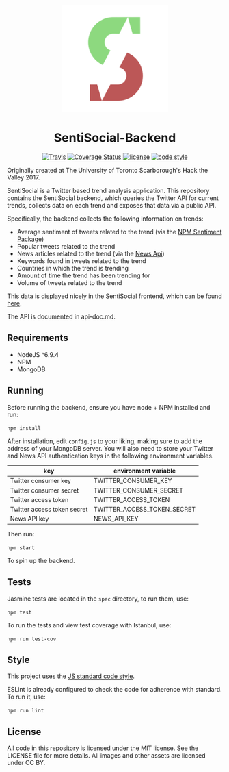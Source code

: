 <p align="center">
<img height=250 width=250 src="logo.png">
</p>
<h1 align="center">SentiSocial-Backend</h1>

<p align="center">
<a href="https://travis-ci.org/SentiSocial/sentisocial-backend"><img alt="Travis" src="https://img.shields.io/travis/SentiSocial/sentisocial-backend.svg"></a>
<a href='https://coveralls.io/github/SentiSocial/sentisocial-backend'><img src='https://img.shields.io/coveralls/sentisocial/sentisocial-backend.svg' alt='Coverage Status' /></a>
<a href="https://github.com/SentiSocial/sentisocial-backend/blob/master/LICENSE"><img alt="license" src="https://img.shields.io/badge/license-MIT-blue.svg"></a>
<a href="https://standardjs.com"><img alt="code style" src="https://img.shields.io/badge/code_style-standard-brightgreen.svg"></a>
</p>

Originally created at The University of Toronto Scarborough's Hack the Valley 2017.

SentiSocial is a Twitter based trend analysis application.
This repository contains the SentiSocial backend, which queries the Twitter API
for current trends, collects data on each trend and exposes that data via a
public API.

Specifically, the backend collects the following information on trends:
- Average sentiment of tweets related to the trend (via the [NPM Sentiment Package](https://www.npmjs.com/package/sentiment))
- Popular tweets related to the trend
- News articles related to the trend (via the [News Api](https://newsapi.org))
- Keywords found in tweets related to the trend
- Countries in which the trend is trending
- Amount of time the trend has been trending for
- Volume of tweets related to the trend

This data is displayed nicely in the SentiSocial frontend, which can be found [here](https://github.com/SentiSocial/sentisocial-frontend).

The API is documented in api-doc.md.

## Requirements

* NodeJS ^6.9.4
* NPM
* MongoDB

## Running

Before running the backend, ensure you have node + NPM installed and run:

`npm install`

After installation, edit `config.js` to your liking, making sure to add the
address of your MongoDB server. You will also need to store your Twitter and
News API authentication keys in the following environment variables.

| key                         | environment variable        |
|-----------------------------|-----------------------------|
| Twitter consumer key        | TWITTER_CONSUMER_KEY        |
| Twitter consumer secret     | TWITTER_CONSUMER_SECRET     |
| Twitter access token        | TWITTER_ACCESS_TOKEN        |
| Twitter access token secret | TWITTER_ACCESS_TOKEN_SECRET |
| News API key                | NEWS_API_KEY                |

Then run:

`npm start`

To spin up the backend.

## Tests

Jasmine tests are located in the `spec` directory, to run them, use:

`npm test`

To run the tests and view test coverage with Istanbul, use:

`npm run test-cov`

## Style

This project uses the [JS standard code style](http://standardjs.com).

ESLint is already configured to check the code for adherence with standard.
To run it, use:

`npm run lint`

## License

All code in this repository is licensed under the MIT license. See the LICENSE
file for more details. All images and other assets are licensed under CC BY.
